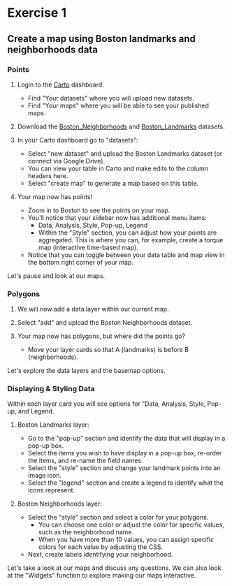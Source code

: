 # **Exercise 1**

## **Create a map using Boston landmarks and neighborhoods data**

### Points

1. Login to the [Carto](https://carto.com/) dashboard:
   * Find "Your datasets" where you will upload new datasets.
   * Find "Your maps" where you will be able to see your published maps.

2. Download the [Boston_Neighborhoods](https://github.com/BCDigSchol/DSIncubator/blob/master/4_Visualizations/datasets/Boston_Neighborhoods.zip) and [Boston_Landmarks](https://docs.google.com/spreadsheets/d/e/2PACX-1vSDy2yIioREvlj6HXiTCKsBoIRTWSuT2iV1AZu_EvrrftPKhhbHCY2uh4uFWzz0nhMPUwvNknhIPvLZ/pubhtml) datasets.

3. In your Carto dashboard go to "datasets":
    * Select "new dataset" and upload the Boston Landmarks dataset (or connect via Google Drive).
    * You can view your table in Carto and make edits to the column headers here.
    * Select "create map" to generate a map based on this table.

4. Your map now has points!
   * Zoom in to Boston to see the points on your map.
   * You'll notice that your sidebar now has additional menu items:
     * Data, Analysis, Style, Pop-up, Legend
     * Within the "Style" section, you can adjust how your points are aggregated. This is where you can, for example, create a 
     torque map (interactive time-based map).
   * Notice that you can toggle between your data table and map view in the bottom right corner of your map.

Let's pause and look at our maps.


### Polygons

1. We will now add a data layer within our current map.

2. Select "add" and upload the Boston Neighborhoods dataset.

3. Your map now has polygons, but where did the points go?
    * Move your layer cards so that A (landmarks) is before B (neighborhoods).

Let's explore the data layers and the basemap options.


### Displaying & Styling Data

Within each layer card you will see options for "Data, Analysis, Style, Pop-up, and Legend.

1. Boston Landmarks layer:
    * Go to the "pop-up" section and identify the data that will display in a pop-up box.
    * Select the items you wish to have display in a pop-up box, re-order the items, and re-name the field names.
    * Select the "style" section and change your landmark points into an image icon.
    * Select the "legend" section and create a legend to identify what the icons represent.

2. Boston Neighborhoods layer:
    * Select the "style" section and select a color for your polygons.
      * You can choose one color or adjust the color for specific values, such as the neighborhood name.
      * When you have more than 10 values, you can assign specific colors for each value by adjusting the CSS.
    * Next, create labels identifying your neighborhood.

Let's take a look at our maps and discuss any questions. We can also look at the "Widgets" function to explore making our maps interactive.








